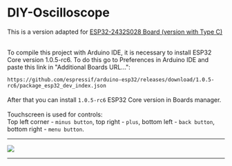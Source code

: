 # DIY-Oscilloscope

This is a version adapted for <a href="https://ali.ski/aVVWG">ESP32-2432S028 Board (version with Type C)</a>

<br>
To compile this project with Arduino IDE, it is necessary to install ESP32 Core version 1.0.5-rc6. To do this go to Preferences in Arduino IDE and paste this link in "Additional Boards URL...":
<br>

``` https://github.com/espressif/arduino-esp32/releases/download/1.0.5-rc6/package_esp32_dev_index.json ```
<br><br>
After that you can install `1.0.5-rc6` ESP32 Core version in Boards manager.
<br><br>
Touchscreen is used for controls: <br>
Top left corner - `minus button`, top right - `plus`, bottom left - `back button`, bottom right - `menu button`.


<hr>

![](/images/IMG_4036.JPG)



<hr>


